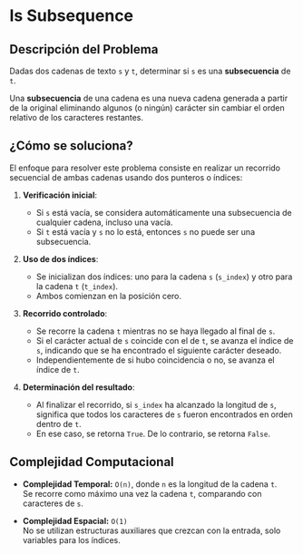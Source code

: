 # Is Subsequence

## Descripción del Problema

Dadas dos cadenas de texto `s` y `t`, determinar si `s` es una **subsecuencia** de `t`.

Una **subsecuencia** de una cadena es una nueva cadena generada a partir de la original eliminando algunos (o ningún) carácter sin cambiar el orden relativo de los caracteres restantes.

## ¿Cómo se soluciona?

El enfoque para resolver este problema consiste en realizar un recorrido secuencial de ambas cadenas usando dos punteros o índices:

1. **Verificación inicial**:
   - Si `s` está vacía, se considera automáticamente una subsecuencia de cualquier cadena, incluso una vacía.
   - Si `t` está vacía y `s` no lo está, entonces `s` no puede ser una subsecuencia.

2. **Uso de dos índices**:
   - Se inicializan dos índices: uno para la cadena `s` (`s_index`) y otro para la cadena `t` (`t_index`).
   - Ambos comienzan en la posición cero.

3. **Recorrido controlado**:
   - Se recorre la cadena `t` mientras no se haya llegado al final de `s`.
   - Si el carácter actual de `s` coincide con el de `t`, se avanza el índice de `s`, indicando que se ha encontrado el siguiente carácter deseado.
   - Independientemente de si hubo coincidencia o no, se avanza el índice de `t`.

4. **Determinación del resultado**:
   - Al finalizar el recorrido, si `s_index` ha alcanzado la longitud de `s`, significa que todos los caracteres de `s` fueron encontrados en orden dentro de `t`.
   - En ese caso, se retorna `True`. De lo contrario, se retorna `False`.

## Complejidad Computacional

- **Complejidad Temporal:** `O(n)`, donde `n` es la longitud de la cadena `t`.  
  Se recorre como máximo una vez la cadena `t`, comparando con caracteres de `s`.

- **Complejidad Espacial:** `O(1)`  
  No se utilizan estructuras auxiliares que crezcan con la entrada, solo variables para los índices.
